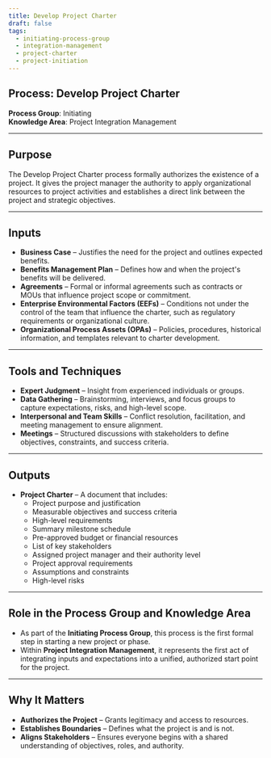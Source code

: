 ```yaml
---
title: Develop Project Charter  
draft: false  
tags:  
  - initiating-process-group  
  - integration-management  
  - project-charter  
  - project-initiation  
---
```


## Process: Develop Project Charter

**Process Group**: Initiating  
**Knowledge Area**: Project Integration Management  

---

## Purpose

The Develop Project Charter process formally authorizes the existence of a project. It gives the project manager the authority to apply organizational resources to project activities and establishes a direct link between the project and strategic objectives.

---

## Inputs

- **Business Case** – Justifies the need for the project and outlines expected benefits.
- **Benefits Management Plan** – Defines how and when the project's benefits will be delivered.
- **Agreements** – Formal or informal agreements such as contracts or MOUs that influence project scope or commitment.
- **Enterprise Environmental Factors (EEFs)** – Conditions not under the control of the team that influence the charter, such as regulatory requirements or organizational culture.
- **Organizational Process Assets (OPAs)** – Policies, procedures, historical information, and templates relevant to charter development.

---

## Tools and Techniques

- **Expert Judgment** – Insight from experienced individuals or groups.
- **Data Gathering** – Brainstorming, interviews, and focus groups to capture expectations, risks, and high-level scope.
- **Interpersonal and Team Skills** – Conflict resolution, facilitation, and meeting management to ensure alignment.
- **Meetings** – Structured discussions with stakeholders to define objectives, constraints, and success criteria.

---

## Outputs

- **Project Charter** – A document that includes:
  - Project purpose and justification  
  - Measurable objectives and success criteria  
  - High-level requirements  
  - Summary milestone schedule  
  - Pre-approved budget or financial resources  
  - List of key stakeholders  
  - Assigned project manager and their authority level  
  - Project approval requirements  
  - Assumptions and constraints  
  - High-level risks  

---

## Role in the Process Group and Knowledge Area

- As part of the **Initiating Process Group**, this process is the first formal step in starting a new project or phase.
- Within **Project Integration Management**, it represents the first act of integrating inputs and expectations into a unified, authorized start point for the project.

---

## Why It Matters

- **Authorizes the Project** – Grants legitimacy and access to resources.
- **Establishes Boundaries** – Defines what the project is and is not.
- **Aligns Stakeholders** – Ensures everyone begins with a shared understanding of objectives, roles, and authority.
